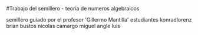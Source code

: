 #Trabajo del semillero - teoria de numeros algebraicos

semillero guiado por el profesor 'Gillermo Mantilla' 
estudiantes konradlorenz 
brian bustos 
nicolas camargo
miguel angle
luis